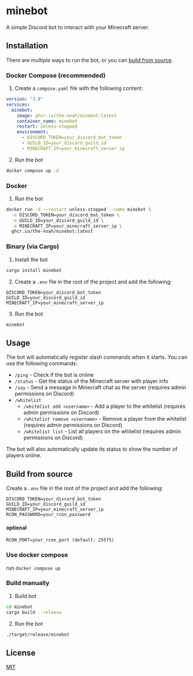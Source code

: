 # minebot

A simple Discord bot to interact with your Minecraft server.

## Installation

There are multiple ways to run the bot, or you can [build from source](#build-from-source).

### Docker Compose (recommended)

1. Create a `compose.yaml` file with the following content:

```yaml
version: "3.8"
services:
  minebot:
    image: ghcr.io/the-noah/minebot:latest
    container_name: minebot
    restart: unless-stopped
    environment:
      - DISCORD_TOKEN=your_discord_bot_token
      - GUILD_ID=your_discord_guild_id
      - MINECRAFT_IP=your_minecraft_server_ip
```

2. Run the bot

```bash
docker compose up -d
```

### Docker

1. Run the bot

```bash
docker run -d --restart unless-stopped --name minebot \
  -e DISCORD_TOKEN=your_discord_bot_token \
  -e GUILD_ID=your_discord_guild_id \
  -e MINECRAFT_IP=your_minecraft_server_ip \
  ghcr.io/the-noah/minebot:latest
```

### Binary (via Cargo)

1. Install the bot

```bash
cargo install minebot
```

2. Create a `.env` file in the root of the project and add the following:

```env
DISCORD_TOKEN=your_discord_bot_token
GUILD_ID=your_discord_guild_id
MINECRAFT_IP=your_minecraft_server_ip
```

3. Run the bot

```bash
minebot
```

## Usage

The bot will automatically register slash commands when it starts. You can use the following commands:

- `/ping` - Check if the bot is online
- `/status` - Get the status of the Minecraft server with player info
- `/say` - Send a message in Minecraft chat as the server (requires admin permissions on Discord)
- `/whitelist`
  - `/whitelist add <username>` - Add a player to the whitelist (requires admin permissions on Discord)
  - `/whitelist remove <username>` - Remove a player from the whitelist (requires admin permissions on Discord)
  - `/whitelist list` - List all players on the whitelist (requires admin permissions on Discord)

The bot will also automatically update its status to show the number of players online.

## Build from source


 Create a `.env` file in the root of the project and add the following:

```env
DISCORD_TOKEN=your_discord_bot_token
GUILD_ID=your_discord_guild_id
MINECRAFT_IP=your_minecraft_server_ip
RCON_PASSWORD=your_rcon_password
```
#### optional
```env
RCON_PORT=your_rcon_port (default: 25575)
```

### Use docker compose

run ```docker compose up``` 

### Build manually

1. Build bot

```bash
cd minebot
cargo build --release
```

2. Run the bot

```bash
./target/release/minebot
```

## License

[MIT](LICENSE)
